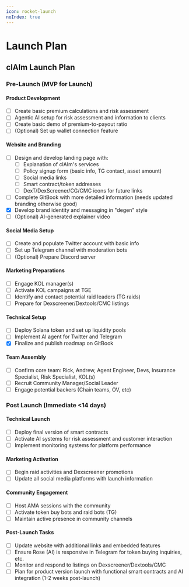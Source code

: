 ```yaml
---
icon: rocket-launch
noIndex: true
---
```


# Launch Plan

## &#x20;clAIm Launch Plan

### Pre-Launch (MVP for Launch)

#### Product Development

* [ ] Create basic premium calculations and risk assessment
* [ ] Agentic AI setup for risk assessment and information to clients
* [ ] Create basic demo of premium-to-payout ratio
* [ ] (Optional) Set up wallet connection feature&#x20;

#### Website and Branding

* [ ] Design and develop landing page with:
  * [ ] Explanation of clAIm's services
  * [ ] Policy signup form (basic info, TG contact, asset amount)
  * [ ] Social media links
  * [ ] Smart contract/token addresses
  * [ ] DexT/DexScreener/CG/CMC icons for future links
* [ ] Complete GitBook with more detailed information (needs updated branding otherwise good)
* [x] Develop brand identity and messaging in "degen" style
* [ ] (Optional) AI-generated explainer video

#### Social Media Setup

* [ ] Create and populate Twitter account with basic info
* [ ] Set up Telegram channel with moderation bots
* [ ] (Optional) Prepare Discord server&#x20;

#### Marketing Preparations

* [ ] Engage KOL manager(s)
* [ ] Activate KOL campaigns at TGE
* [ ] Identify and contact potential raid leaders (TG raids)
* [ ] Prepare for Dexscreener/Dextools/CMC listings

#### Technical Setup

* [ ] Deploy Solana token and set up liquidity pools
* [ ] Implement AI agent for Twitter and Telegram
* [x] Finalize and publish roadmap on GitBook

#### Team Assembly

* [ ] Confirm core team: Rick, Andrew, Agent Engineer, Devs, Insurance Specialist, Risk Specialist, KOL(s)
* [ ] Recruit Community Manager/Social Leader
* [ ] Engage potential backers (Chain teams, OV, etc)

### Post Launch (Immediate <14 days)

#### Technical Launch

* [ ] Deploy final version of smart contracts
* [ ] Activate AI systems for risk assessment and customer interaction
* [ ] Implement monitoring systems for platform performance

#### Marketing Activation

* [ ] Begin raid activities and Dexscreener promotions
* [ ] Update all social media platforms with launch information

#### Community Engagement

* [ ] Host AMA sessions with the community
* [ ] Activate token buy bots and raid bots (TG)
* [ ] Maintain active presence in community channels

#### Post-Launch Tasks

* [ ] Update website with additional links and embedded features
* [ ] Ensure Rose (AI) is responsive in Telegram for token buying inquiries, etc.
* [ ] Monitor and respond to listings on Dexscreener/Dextools/CMC
* [ ] Plan for product version launch with functional smart contracts and AI integration (1-2 weeks post-launch)
